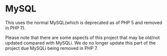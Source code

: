 # MySQL

This uses the normal MySQL(which is deprecated as of PHP 5 and removed in PHP 7).

Please note that there are some aspects of this project that may be old/not updated compared with MySQLi. We do no longer update this part 
of the project due MySQLi being removed in PHP 7.
